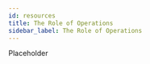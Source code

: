 ```yaml
---
id: resources
title: The Role of Operations
sidebar_label: The Role of Operations
---
```


Placeholder
